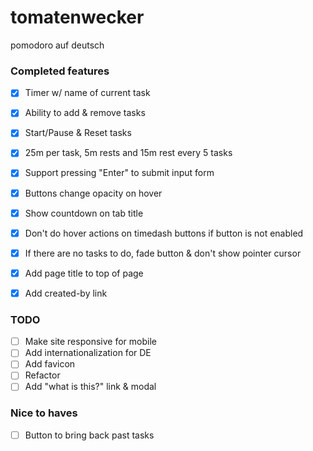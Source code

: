 # tomatenwecker

pomodoro auf deutsch

### Completed features
- [x] Timer w/ name of current task
- [x] Ability to add & remove tasks
- [x] Start/Pause & Reset tasks
- [x] 25m per task, 5m rests and 15m rest every 5 tasks
- [x] Support pressing "Enter" to submit input form
- [x] Buttons change opacity on hover
- [x] Show countdown on tab title
- [x] Don't do hover actions on timedash buttons if button is not enabled
- [x] If there are no tasks to do, fade button & don't show pointer cursor
- [x] Add page title to top of page
- [x] Add created-by link


### TODO
- [ ] Make site responsive for mobile
- [ ] Add internationalization for DE
- [ ] Add favicon
- [ ] Refactor
- [ ] Add "what is this?" link & modal

### Nice to haves
- [ ] Button to bring back past tasks

